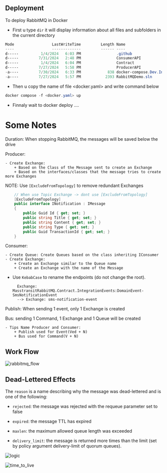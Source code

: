 
## Deployment

To deploy RabbitMQ in Docker

- First u type `dir` it will display information about all files and subfolders in the current directory

```powershell
Mode                 LastWriteTime         Length Name                                                                                                                                                                                        
----                 -------------         ------ ----                                                                                                                                                                                        
d-----          1/4/2024   6:03 PM                .github                                                                                                                                                                                     
d-----         7/31/2024   2:48 PM                ConsumerAPI                                                                                                                                                                                 
d-----          1/4/2024   6:04 PM                Contract                                                                                                                                                                                    
d-----         7/27/2024   5:58 PM                ProducerAPI                                                                                                                                                                                 
-a----         7/30/2024   6:33 PM            838 docker-compose.Dev.Infrastructure.yaml                                                                                                                                                      
-a----         7/27/2024   5:57 PM           2393 RabbitMQDemo.sln 
```
- Then u copy the name of file <docker.yaml> and write command below

````powershell
docker compose -f <docker.yaml> up
````

- Finnaly wait to docker deploy ....

# Some Notes

Duration: When stopping RabbitMQ, the messages will be saved below the drive

Producer:

    - Create Exchange:
        + Based on the Class of the Message sent to create an Exchange
        + Based on the interfaces/classes that the message tries to create more Exchanges

NOTE: Use `[ExcludeFromTopology]` to remove redundant Exchanges
````C#
    // When use Topic Exchange -> dont use [ExcludeFromTopology]
    [ExcludeFromTopology]
    public interface INotification : IMessage
    {
        public Guid Id { get; set; }
        public string Title { get; set; }
        public string Content { get; set; }
        public string Type { get; set; }
        public Guid TransactionId { get; set; }
    }
````

Consumer:
    
    - Create Queue: Create Queues based on the class inheriting IConsumer
    - Create Exchange:
        + Create an Exchange similar to the Queue name
        + Create an Exchange with the name of the Message

- Use `KebabCase` to rename the endpoints (do not change the root).

        Exchange: MasstransitRabbitMQ.Contract.IntegrationEvents:DomainEvent-SmsNotificationEvent
        --> Exchange: sms-notification-event

Publish: When sending 1 event, only 1 Exchange is created

Bus: sending 1 Command, 1 Exchange and 1 Queue will be created

    - Tips Name Producer and Consumer:
        + Publish used for Event(Ved + N)
        + Bus used for Command(V + N)

## Work Flow

![rabbitmq_flow](https://github.com/user-attachments/assets/f3804fc7-9d3a-4f65-96c0-6aadd6c204e9)


## Dead-Lettered Effects

The `reason` is a name describing why the message was dead-lettered and is one of the following:

- `rejected`: the message was rejected with the requeue parameter set to false

- `expired`: the message TTL has expired

- `maxlen`: the maximum allowed queue length was exceeded

- `delivery_limit`: the message is returned more times than the limit (set by policy argument delivery-limit of quorum queues).


![logic](https://github.com/user-attachments/assets/ce03b1a6-3bb6-4858-ac5d-06daff7c659e)

![time_to_live](https://github.com/user-attachments/assets/8a9263f8-e106-4b79-9c29-5895d3fb19e0)










